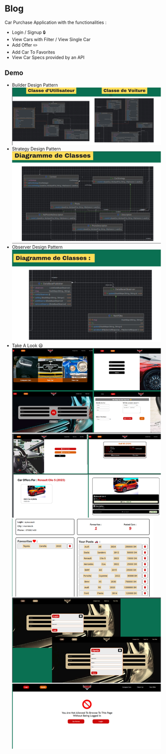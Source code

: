 
# Blog

Car Purchase Application with the functionalities :
- Login / Signup :lock:
- View Cars with Filter / View Single Car
- Add Offer :pencil2:
- Add Car To Favorites
- View Car Specs provided by an API



## Demo
- Builder Design Pattern
![Alt text](./Assets/img1.png)
- Strategy Design Pattern
![Alt text](./Assets/img2.png)
- Observer Design Pattern
![Alt text](./Assets/img3.png)
- Take A Look :smiley:
![Alt text](./Assets/img4.png)
![Alt text](./Assets/img5.png)
![Alt text](./Assets/img6.png)
![Alt text](./Assets/img7.png)
![Alt text](./Assets/img8.png)


